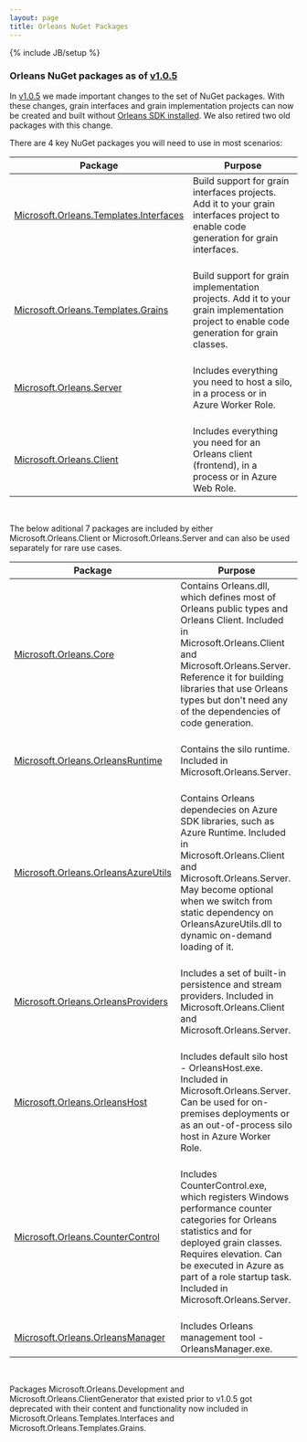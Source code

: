 ```yaml
---
layout: page
title: Orleans NuGet Packages
---
```

{% include JB/setup %}


### Orleans NuGet packages as of [v1.0.5](https://github.com/dotnet/orleans/releases/tag/v1.0.5)


In [v1.0.5](https://github.com/dotnet/orleans/releases/tag/v1.0.5) we made important changes to the set of NuGet packages. With these changes, grain interfaces and grain implementation projects can now be created and built without [Orleans SDK installed](http://dotnet.github.io/orleans/Installation). We also retired two old packages with this change.

There are 4 key NuGet packages you will need to use in most scenarios:

Package   | Purpose
------------- | -------------
[Microsoft.Orleans.Templates.Interfaces](http://www.nuget.org/packages/Microsoft.Orleans.Templates.Interfaces/) | Build support for grain interfaces projects. Add it to your grain interfaces project to enable code generation for grain interfaces.
[<br>Microsoft.Orleans.Templates.Grains](http://www.nuget.org/packages/Microsoft.Orleans.Templates.Grains/) | <br>Build support for grain implementation projects. Add it to your grain implementation project to enable code generation for grain classes.
[<br>Microsoft.Orleans.Server](http://www.nuget.org/packages/Microsoft.Orleans.Server/) | <br>Includes everything you need to host a silo, in a process or in Azure Worker Role.
[<br>Microsoft.Orleans.Client](http://www.nuget.org/packages/Microsoft.Orleans.Client/) | <br>Includes everything you need for an Orleans client (frontend), in a process or in Azure Web Role.

<br>

The below aditional 7 packages are included by either Microsoft.Orleans.Client or Microsoft.Orleans.Server and can also be used separately for rare use cases.

Package   | Purpose
------------- | -------------
[Microsoft.Orleans.Core](http://www.nuget.org/packages/Microsoft.Orleans.Core/) | Contains Orleans.dll, which defines most of Orleans public types and Orleans Client. Included in Microsoft.Orleans.Client and Microsoft.Orleans.Server. Reference it for building libraries that use Orleans types but don't need any of the dependencies of code generation.
[<br>Microsoft.Orleans.OrleansRuntime](http://www.nuget.org/packages/Microsoft.Orleans.OrleansRuntime/) | <br>Contains the silo runtime. Included in Microsoft.Orleans.Server.
[<br>Microsoft.Orleans.OrleansAzureUtils](http://www.nuget.org/packages/Microsoft.Orleans.OrleansAzureUtils/) | <br> Contains Orleans dependecies on Azure SDK libraries, such as Azure Runtime. Included in Microsoft.Orleans.Client and Microsoft.Orleans.Server. May become optional when we switch from static dependency on OrleansAzureUtils.dll to dynamic on-demand loading of it.
[<br>Microsoft.Orleans.OrleansProviders](http://www.nuget.org/packages/Microsoft.Orleans.OrleansProviders/) | <br>Includes a set of built-in persistence and stream providers. Included in Microsoft.Orleans.Client and Microsoft.Orleans.Server.
[<br>Microsoft.Orleans.OrleansHost](http://www.nuget.org/packages/Microsoft.Orleans.OrleansHost/) | <br>Includes default silo host - OrleansHost.exe. Included in Microsoft.Orleans.Server. Can be used for on-premises deployments or as an out-of-process silo host in Azure Worker Role.
[<br>Microsoft.Orleans.CounterControl](http://www.nuget.org/packages/Microsoft.Orleans.CounterControl/) | <br>Includes CounterControl.exe, which registers Windows performance counter categories for Orleans statistics and for deployed grain classes. Requires elevation. Can be executed in Azure as part of a role startup task. Included in Microsoft.Orleans.Server.
[<br>Microsoft.Orleans.OrleansManager](http://www.nuget.org/packages/Microsoft.Orleans.OrleansManager/) | <br>Includes Orleans management tool - OrleansManager.exe.

<br>

Packages Microsoft.Orleans.Development and Microsoft.Orleans.ClientGenerator that existed prior to v1.0.5 got deprecated with their content and functionality now included in Microsoft.Orleans.Templates.Interfaces and Microsoft.Orleans.Templates.Grains.
